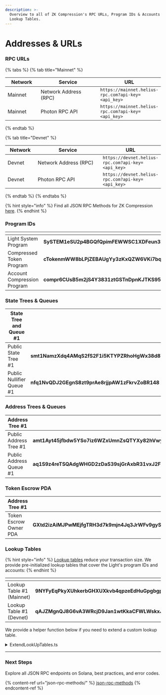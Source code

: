 ```yaml
---
description: >-
  Overview to all of ZK Compression's RPC URLs, Program IDs & Accounts and
  Lookup Tables.
---
```


# Addresses & URLs

### RPC URLs

{% tabs %}
{% tab title="Mainnet" %}
<table><thead><tr><th width="96">Network</th><th width="201">Service</th><th>URL</th></tr></thead><tbody><tr><td>Mainnet</td><td>Network Address (RPC)</td><td><code>https://mainnet.helius-rpc.com?api-key=&#x3C;api_key></code></td></tr><tr><td>Mainnet</td><td>Photon RPC API</td><td><code>https://mainnet.helius-rpc.com?api-key=&#x3C;api_key></code></td></tr></tbody></table>
{% endtab %}

{% tab title="Devnet" %}
<table><thead><tr><th width="82">Network</th><th width="198">Service</th><th>URL</th></tr></thead><tbody><tr><td>Devnet</td><td>Network Address (RPC)</td><td><code>https://devnet.helius-rpc.com?api-key=&#x3C;api_key></code></td></tr><tr><td>Devnet</td><td>Photon RPC API</td><td><code>https://devnet.helius-rpc.com?api-key=&#x3C;api_key></code></td></tr></tbody></table>
{% endtab %}
{% endtabs %}

{% hint style="info" %}
Find all JSON RPC Methods for ZK Compression [here](json-rpc-methods/).
{% endhint %}

### Program IDs

<table><thead><tr><th width="279"></th><th></th></tr></thead><tbody><tr><td>Light System Program</td><td><strong>SySTEM1eSU2p4BGQfQpimFEWWSC1XDFeun3Nqzz3rT7</strong></td></tr><tr><td>Compressed Token Program</td><td><strong>cTokenmWW8bLPjZEBAUgYy3zKxQZW6VKi7bqNFEVv3m</strong></td></tr><tr><td>Account Compression Program</td><td><strong>compr6CUsB5m2jS4Y3831ztGSTnDpnKJTKS95d64XVq</strong></td></tr></tbody></table>

### State Trees & Queues&#x20;

<table><thead><tr><th width="279">State Tree and Queue #1</th><th></th></tr></thead><tbody><tr><td>Public State Tree #1</td><td><strong>smt1NamzXdq4AMqS2fS2F1i5KTYPZRhoHgWx38d8WsT</strong></td></tr><tr><td>Public Nullifier Queue #1</td><td><strong>nfq1NvQDJ2GEgnS8zt9prAe8rjjpAW1zFkrvZoBR148</strong></td></tr></tbody></table>

### Address Trees & Queues&#x20;

<table><thead><tr><th width="279">Address Tree #1</th><th></th></tr></thead><tbody><tr><td>Public Address Tree #1</td><td><strong>amt1Ayt45jfbdw5YSo7iz6WZxUmnZsQTYXy82hVwyC2</strong></td></tr><tr><td>Public Address Queue #1</td><td><strong>aq1S9z4reTSQAdgWHGD2zDaS39sjGrAxbR31vxJ2F4F</strong></td></tr></tbody></table>

### Token Escrow PDA

<table><thead><tr><th width="279">Address Tree #1</th><th></th></tr></thead><tbody><tr><td>Token Escrow Owner PDA</td><td><strong>GXtd2izAiMJPwMEjfgTRH3d7k9mjn4Jq3JrWFv9gySYy</strong></td></tr></tbody></table>

### Lookup Tables

{% hint style="info" %}
[Lookup tables](https://solana.com/docs/advanced/lookup-tables) reduce your transaction size. We provide pre-initialized lookup tables that cover the Light's program IDs and accounts:
{% endhint %}

<table><thead><tr><th width="260"></th><th></th></tr></thead><tbody><tr><td>Lookup Table #1 (Mainnet)</td><td><strong>9NYFyEqPkyXUhkerbGHXUXkvb4qpzeEdHuGpgbgpH1NJ</strong></td></tr><tr><td>Lookup Table #1 (Devnet)</td><td><strong>qAJZMgnQJ8G6vA3WRcjD9Jan1wtKkaCFWLWskxJrR5V</strong></td></tr></tbody></table>

We provide a helper function below if you need to extend a custom lookup table.

<details>

<summary>ExtendLookUpTables.ts</summary>

```typescript
import { Rpc, confirmTx, createRpc } from "@lightprotocol/stateless.js";
import { createTokenProgramLookupTable } from "@lightprotocol/compressed-token";
import { Keypair, PublicKey} from "@solana/web3.js";
import { RPC_ENDPOINT } from "./constants";
const payer = Keypair.generate();
const authority = payer;
const additionalTokenMints : PublicKey[] = [];
const additionalAccounts : PublicKey[] = [];

// Localnet
const connection: Rpc = createRpc();

const main = async () => {
  /// airdrop lamports to pay gas and rent
  await confirmTx(
    connection,
    await connection.requestAirdrop(payer.publicKey, 1e7)
  );

  /// Create LUT
  const { address } = await createTokenProgramLookupTable(
    connection,
    payer,
    authority,
    additionalTokenMints,
    additionalAccounts
  );

  console.log("Created lookup table:", address.toBase58());
};

main();
```

</details>

***

### Next Steps

Explore all JSON RPC endpoints on Solana, best practices, and error codes.

{% content-ref url="json-rpc-methods/" %}
[json-rpc-methods](json-rpc-methods/)
{% endcontent-ref %}
